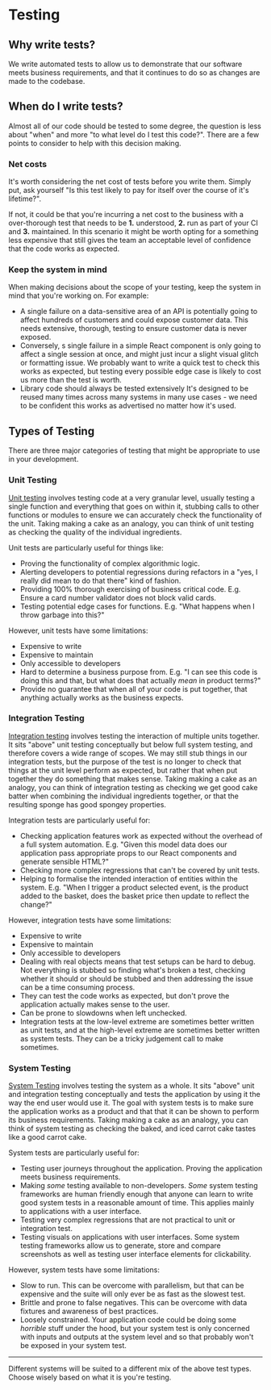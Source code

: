 # Testing

## Why write tests?
We write automated tests to allow us to demonstrate that our software meets business requirements, and that it continues to do so as changes are made to the codebase.

## When do I write tests?
Almost all of our code should be tested to some degree, the question is less about "when" and more "to what level do I test this code?". There are a few points to consider to help with this decision making.

### Net costs
It's worth considering the net cost of tests before you write them. Simply put, ask yourself "Is this test likely to pay for itself over the course of it's lifetime?".

If not, it could be that you're incurring a net cost to the business with a over-thorough test that needs to be **1.** understood, **2.** run as part of your CI and **3.** maintained. In this scenario it might be worth opting for a something less expensive that still gives the team an acceptable level of confidence that the code works as expected.

### Keep the system in mind
When making decisions about the scope of your testing, keep the system in mind that you're working on. For example:
 - A single failure on a data-sensitive area of an API is potentially going to affect hundreds of customers and could expose customer data. This needs extensive, thorough, testing to ensure customer data is never exposed.
 - Conversely, s single failure in a simple React component is only going to affect a single session at once, and might just incur a slight visual glitch or formatting issue. We probably want to write a quick test to check this works as expected, but testing every possible edge case is likely to cost us more than the test is worth.
 - Library code should always be tested extensively It's designed to be reused many times across many systems in many use cases - we need to be confident this works as advertised no matter how it's used.

## Types of Testing
There are three major categories of testing that might be appropriate to use in your development.

### Unit Testing
[Unit testing](https://en.wikipedia.org/wiki/Unit_testing) involves testing code at a very granular level, usually testing a single function and everything that goes on within it, stubbing calls to other functions or modules to ensure we can accurately check the functionality of the unit. Taking making a cake as an analogy, you can think of unit testing as checking the quality of the individual ingredients.

Unit tests are particularly useful for things like:
 - Proving the functionality of complex algorithmic logic.
 - Alerting developers to potential regressions during refactors in a "yes, I really did mean to do that there" kind of fashion.
 - Providing 100% thorough exercising of business critical code. E.g. Ensure a card number validator does not block valid cards.
 - Testing potential edge cases for functions. E.g. "What happens when I throw garbage into this?"

However, unit tests have some limitations:
 - Expensive to write
 - Expensive to maintain
 - Only accessible to developers
 - Hard to determine a business purpose from. E.g. "I can see this code is doing this and that, but what does that actually _mean_ in product terms?"
 - Provide no guarantee that when all of your code is put together, that anything actually works as the business expects.

### Integration Testing
[Integration testing](https://en.wikipedia.org/wiki/Integration_testing) involves testing the interaction of multiple units together. It sits "above" unit testing conceptually but below full system testing, and therefore covers a wide range of scopes. We may still stub things in our integration tests, but the purpose of the test is no longer to check that things at the unit level perform as expected, but rather that when put together they do something that makes sense. Taking making a cake as an analogy, you can think of integration testing as checking we get good cake batter when combining the individual ingredients together, or that the resulting sponge has good spongey properties.

Integration tests are particularly useful for:
 - Checking application features work as expected without the overhead of a full system automation. E.g. "Given this model data does our application pass appropriate props to our React components and generate sensible HTML?"
 - Checking more complex regressions that can't be covered by unit tests.
 - Helping to formalise the intended interaction of entities within the system. E.g. "When I trigger a product selected event, is the product added to the basket, does the basket price then update to reflect the change?"

However, integration tests have some limitations:
 - Expensive to write
 - Expensive to maintain
 - Only accessible to developers
 - Dealing with real objects means that test setups can be hard to debug. Not everything is stubbed so finding what's broken a test, checking whether it should or should be stubbed and then addressing the issue can be a time consuming process.
 - They can test the code works as expected, but don't prove the application actually makes sense to the user.
 - Can be prone to slowdowns when left unchecked.
 - Integration tests at the low-level extreme are sometimes better written as unit tests, and at the high-level extreme are sometimes better written as system tests. They can be a tricky judgement call to make sometimes.

### System Testing
[System Testing](https://en.wikipedia.org/wiki/System_testing) involves testing the system as a whole. It sits "above" unit and integration testing conceptually and tests the application by using it the way the end user would use it. The goal with system tests is to make sure the application works as a product and that that it can be shown to perform its business requirements. Taking making a cake as an analogy, you can think of system testing as checking the baked, and iced carrot cake tastes like a good carrot cake.

System tests are particularly useful for:
 - Testing user journeys throughout the application. Proving the application meets business requirements.
 - Making _some_ testing available to non-developers. _Some_ system testing frameworks are human friendly enough that anyone can learn to write good system tests in a reasonable amount of time. This applies mainly to applications with a user interface.
 - Testing very complex regressions that are not practical to unit or integration test.
 - Testing visuals on applications with user interfaces. Some system testing frameworks allow us to generate, store and compare screenshots as well as testing user interface elements for clickability.

However, system tests have some limitations:
 - Slow to run. This can be overcome with parallelism, but that can be expensive and the suite will only ever be as fast as the slowest test.
 - Brittle and prone to false negatives. This can be overcome with data fixtures and awareness of best practices.
 - Loosely constrained. Your application code could be doing some _horrible_ stuff under the hood, but your system test is only concerned with inputs and outputs at the system level and so that probably won't be exposed in your system test.
---

Different systems will be suited to a different mix of the above test types. Choose wisely based on what it is you're testing.
